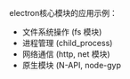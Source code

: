 electron核心模块的应用示例：
- 文件系统操作 (fs 模块)
- 进程管理 (child_process)
- 网络通信 (http, net 模块)
- 原生模块 (N-API, node-gyp
